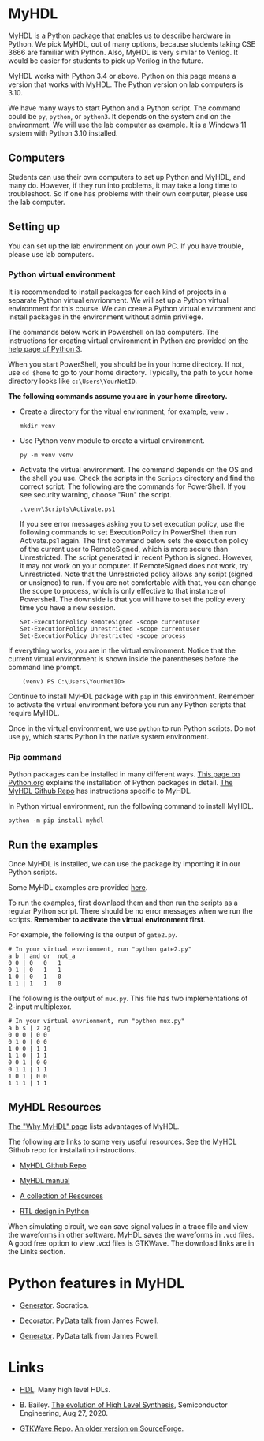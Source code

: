 #  MyHDL 

MyHDL is a Python package that enables us to describe hardware in Python. We
pick MyHDL, out of many options, because students taking CSE 3666 are familiar
with Python. Also, MyHDL is very similar to Verilog. It would be easier for
students to pick up Verilog in the future. 

MyHDL works with Python 3.4 or above. Python on this page means a version that
works with MyHDL. The Python version on lab computers is 3.10.

We have many ways to start Python and a Python script. The command could be
`py`, `python`, or `python3`. It depends on the system and on the environment.
We will use the lab computer as example. It is a Windows 11 system with Python
3.10 installed.

## Computers

Students can use their own computers to set up Python and MyHDL, and many do.
However, if they run into problems, it may take a long time to troubleshoot.
So if one has problems with their own computer, please use the lab computer. 

## Setting up

You can set up the lab environment on your own PC. If you have trouble, please
use lab computers.

### Python virtual environment 

It is recommended to install packages for each kind of projects in a separate
Python virtual envrionment. We will set up a Python virtual environment for
this course. We can creae a Python virtual environment and install packages in
the environment without admin privilege.

The commands below work in Powershell on lab computers.  The instructions for
creating virtual environment in Python are provided on [the help page of Python
3](https://docs.python.org/3/library/venv.html).

When you start PowerShell, you should be in your home directory. If not, use
`cd $home` to go to your home directory. Typically, the path to your home
directory looks like `c:\Users\YourNetID`. 

**The following commands assume you are in your home directory.**

*   Create a directory for the vitual environment, for example, `venv` .
  
        mkdir venv

*   Use Python venv module to create a virtual environment. 

        py -m venv venv

*   Activate the virtual environment. The command depends on the OS and the shell
    you use. Check the scripts in the `Scripts` directory and find the correct script.
    The following are the commands for PowerShell. If you see security warning, choose
    "Run" the script.

        .\venv\Scripts\Activate.ps1

    If you see error messages asking you to set execution policy, use the
    following commands to set ExecutionPolicy in PowerShell then run
    Activate.ps1 again. The first command below sets the execution policy of
    the current user to RemoteSigned, which is more secure than Unrestricted.
    The script generated in recent Python is signed. However, it may not work
    on your computer. If RemoteSigned does not work, try Unrestricted.  Note
    that the Unrestricted policy allows any script (signed or unsigned) to run.
    If you are not comfortable with that, you can change the scope to process,
    which is only effective to that instance of Powershell. The downside is
    that you will have to set the policy every time you have a new session.

        Set-ExecutionPolicy RemoteSigned -scope currentuser
        Set-ExecutionPolicy Unrestricted -scope currentuser
        Set-ExecutionPolicy Unrestricted -scope process

If everything works, you are in the virtual environment. Notice that the
current virtual environment is shown inside the parentheses before the 
command line prompt.

        (venv) PS C:\Users\YourNetID>

Continue to install MyHDL package with `pip` in this environment. Remember to
activate the virtual environment before you run any Python scripts that require
MyHDL. 

Once in the virtual environment, we use `python` to run Python scripts. Do not
use `py`, which starts Python in the native system environment.

### Pip command

Python packages can be installed in many different ways.  [This page on
Python.org](https://packaging.python.org/tutorials/installing-packages/)
explains the installation of Python packages in detail.  [The MyHDL Github
Repo](https://github.com/myhdl/myhdl) has instructions specific to MyHDL.  

In Python virtual environment, run the following command to install MyHDL. 

    python -m pip install myhdl

## Run the examples

Once MyHDL is installed, we can use the package by importing it in our Python
scripts. 

Some MyHDL examples are provided
[here](https://github.com/zhijieshi/cse3666/tree/master/digital-logic/myhdl). 

To run the examples, first downlaod them and then run the scripts as a regular
Python script.  There should be no error messages when we run the scripts.
**Remember to activate the virtual environment first**.

For example, the following is the output of `gate2.py`.

```
# In your virtual envrionment, run "python gate2.py"
a b | and or  not_a
0 0 | 0   0   1
0 1 | 0   1   1
1 0 | 0   1   0
1 1 | 1   1   0
```

The following is the output of `mux.py`. This file has two implementations of
2-input multiplexor.

```
# In your virtual envrionment, run "python mux.py"
a b s | z zg
0 0 0 | 0 0
0 1 0 | 0 0
1 0 0 | 1 1
1 1 0 | 1 1
0 0 1 | 0 0
0 1 1 | 1 1
1 0 1 | 0 0
1 1 1 | 1 1
```

## MyHDL Resources

[The "Why MyHDL" page](http://www.myhdl.org/start/why.html) lists advantages
of MyHDL.

The following are links to some very useful resources. See the MyHDL Github
repo for installatino instructions. 

* [MyHDL Github Repo](https://github.com/myhdl/myhdl)

* [MyHDL manual](http://docs.myhdl.org/en/stable/manual/index.html)

* [A collection of Resources](https://github.com/xesscorp/myhdl-resources)

* [RTL design in Python](http://www.es.ele.tue.nl/~jhuisken/mmips/mMips_in_Myhdl.pdf)

When simulating circuit, we can save signal values in a trace file and view the
waveforms in other software.  MyHDL saves the waveforms in `.vcd` files.  A
good free option to view .vcd files is GTKWave. The download links are in the
Links section.

# Python features in MyHDL

* [Generator](https://www.youtube.com/watch?v=gMompY5MyPg). Socratica. 

* [Decorator](https://www.youtube.com/watch?v=7lmCu8wz8ro&t=2730s). PyData talk from James Powell.

* [Generator](https://www.youtube.com/watch?v=7lmCu8wz8ro&t=3870s). PyData talk from James Powell.

# Links

* [HDL](https://github.com/drom/awesome-hdl). Many high level HDLs. 

* B. Bailey. [The evolution of High Level
  Synthesis](https://semiengineering.com/the-evolution-of-high-level-synthesis/),
Semiconductor Engineering, Aug 27, 2020.

* [GTKWave Repo](https://github.com/gtkwave/gtkwave). 
  [An older version on SourceForge](http://gtkwave.sourceforge.net/).

